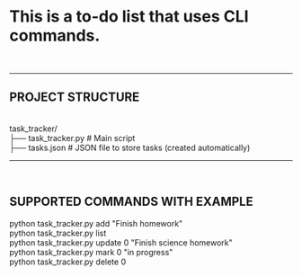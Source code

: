 <h1>This is a to-do list that uses CLI commands.</h1>
<br>


---------------------------------------------


<h2>PROJECT STRUCTURE</h2>
<br>
task_tracker/<br>
├── task_tracker.py     # Main script<br>
├── tasks.json          # JSON file to store tasks (created automatically)

<br>

---------------------------------------------
<br>
<h2>SUPPORTED COMMANDS WITH EXAMPLE</h2>
python task_tracker.py add "Finish homework"<br>
python task_tracker.py list<br>
python task_tracker.py update 0 "Finish science homework"<br>
python task_tracker.py mark 0 "in progress"<br>
python task_tracker.py delete 0


